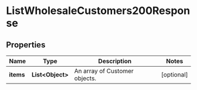 

# ListWholesaleCustomers200Response


## Properties

| Name | Type | Description | Notes |
|------------ | ------------- | ------------- | -------------|
|**items** | **List&lt;Object&gt;** | An array of Customer objects. |  [optional] |



